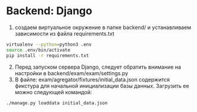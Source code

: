 # Backend: Django
1) создаем виртуальное окружение в папке backend/ и устанавливаем зависимости из файла requirements.txt
```sh
virtualenv --python=python3 .env
source .env/bin/activate
pip install -r requirements.txt
```
2) Перед запуском сервера Django, следует обратить внимание на настройки в backend/exam/exam/settings.py
3) В файле: exam/agregator/fixtures/initial_data.json содержится фикстура для начальной инициализации базы данных. Загрузить ее можно следующей командой:
```sh
./manage.py loaddata initial_data.json
```